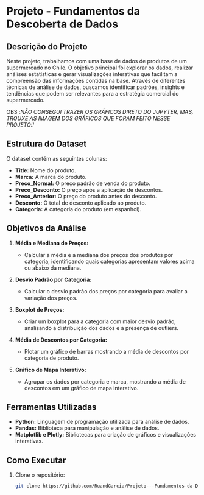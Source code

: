 # Projeto - Fundamentos da Descoberta de Dados

## Descrição do Projeto

Neste projeto, trabalhamos com uma base de dados de produtos de um supermercado no Chile. O objetivo principal foi explorar os dados, realizar análises estatísticas e gerar visualizações interativas que facilitam a compreensão das informações contidas na base. Através de diferentes técnicas de análise de dados, buscamos identificar padrões, insights e tendências que podem ser relevantes para a estratégia comercial do supermercado.

OBS :*NÃO CONSEGUI TRAZER OS GRÁFICOS DIRETO DO JUPYTER, MAS, TROUXE AS IMAGEM DOS GRÁFICOS QUE FORAM FEITO NESSE PROJETO!!*

## Estrutura do Dataset

O dataset contém as seguintes colunas:

- **Title:** Nome do produto.
- **Marca:** A marca do produto.
- **Preco_Normal:** O preço padrão de venda do produto.
- **Preco_Desconto:** O preço após a aplicação de descontos.
- **Preco_Anterior:** O preço do produto antes do desconto.
- **Desconto:** O total de desconto aplicado ao produto.
- **Categoria:** A categoria do produto (em espanhol).

## Objetivos da Análise

1. **Média e Mediana de Preços:**
   - Calcular a média e a mediana dos preços dos produtos por categoria, identificando quais categorias apresentam valores acima ou abaixo da mediana.

2. **Desvio Padrão por Categoria:**
   - Calcular o desvio padrão dos preços por categoria para avaliar a variação dos preços.

3. **Boxplot de Preços:**
   - Criar um boxplot para a categoria com maior desvio padrão, analisando a distribuição dos dados e a presença de outliers.

4. **Média de Descontos por Categoria:**
   - Plotar um gráfico de barras mostrando a média de descontos por categoria de produto.

5. **Gráfico de Mapa Interativo:**
   - Agrupar os dados por categoria e marca, mostrando a média de descontos em um gráfico de mapa interativo.

## Ferramentas Utilizadas

- **Python:** Linguagem de programação utilizada para análise de dados.
- **Pandas:** Biblioteca para manipulação e análise de dados.
- **Matplotlib e Plotly:** Bibliotecas para criação de gráficos e visualizações interativas.

## Como Executar

1. Clone o repositório:
   ```bash
   git clone https://github.com/RuandGarcia/Projeto---Fundamentos-da-Descoberta-de-Dados.git
